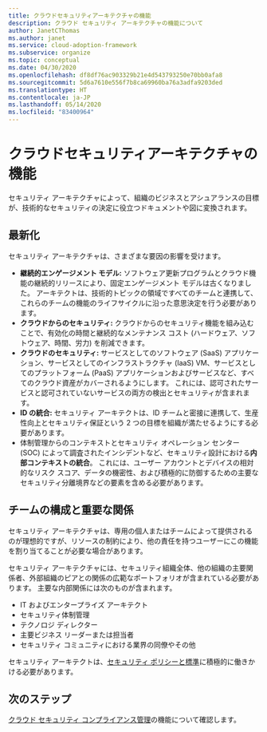 ```yaml
---
title: クラウドセキュリティアーキテクチャの機能
description: クラウド セキュリティ アーキテクチャの機能について
author: JanetCThomas
ms.author: janet
ms.service: cloud-adoption-framework
ms.subservice: organize
ms.topic: conceptual
ms.date: 04/30/2020
ms.openlocfilehash: df8df76ac903329b21e4d543793250e70bb0afa8
ms.sourcegitcommit: 5d6a7610e556f7b8ca69960ba76a3adfa9203ded
ms.translationtype: HT
ms.contentlocale: ja-JP
ms.lasthandoff: 05/14/2020
ms.locfileid: "83400964"
---
```

# <a name="cloud-security-architecture-functions"></a>クラウドセキュリティアーキテクチャの機能

セキュリティ アーキテクチャによって、組織のビジネスとアシュアランスの目標が、技術的なセキュリティの決定に役立つドキュメントや図に変換されます。

## <a name="modernization"></a>最新化

セキュリティ アーキテクチャは、さまざまな要因の影響を受けます。

- **継続的エンゲージメント モデル:** ソフトウェア更新プログラムとクラウド機能の継続的リリースにより、固定エンゲージメント モデルは古くなりました。 アーキテクトは、技術的トピックの領域ですべてのチームと連携して、これらのチームの機能のライフサイクルに沿った意思決定を行う必要があります。
- **クラウドからのセキュリティ:** クラウドからのセキュリティ機能を組み込むことで、有効化の時間と継続的なメンテナンス コスト (ハードウェア、ソフトウェア、時間、労力) を削減できます。
- **クラウドのセキュリティ:** サービスとしてのソフトウェア (SaaS) アプリケーション、サービスとしてのインフラストラクチャ (IaaS) VM、サービスとしてのプラットフォーム (PaaS) アプリケーションおよびサービスなど、すべてのクラウド資産がカバーされるようにします。  これには、認可されたサービスと認可されていないサービスの両方の検出とセキュリティが含まれます。
- **ID の統合:** セキュリティ アーキテクトは、ID チームと密接に連携して、生産性向上とセキュリティ保証という 2 つの目標を組織が満たせるようにする必要があります。
- 体制管理からのコンテキストとセキュリティ オペレーション センター (SOC) によって調査されたインシデントなど、セキュリティ設計における**内部コンテキストの統合**。 これには、ユーザー アカウントとデバイスの相対的なリスク スコア、データの機密性、および積極的に防御するための主要なセキュリティ分離境界などの要素を含める必要があります。

## <a name="team-composition-and-key-relationships"></a>チームの構成と重要な関係

セキュリティ アーキテクチャは、専用の個人またはチームによって提供されるのが理想的ですが、リソースの制約により、他の責任を持つユーザーにこの機能を割り当てることが必要な場合があります。

セキュリティ アーキテクチャには、セキュリティ組織全体、他の組織の主要関係者、外部組織のピアとの関係の広範なポートフォリオが含まれている必要があります。 主要な内部関係には次のものが含まれます。

- IT およびエンタープライズ アーキテクト
- セキュリティ体制管理
- テクノロジ ディレクター
- 主要ビジネス リーダーまたは担当者
- セキュリティ コミュニティにおける業界の同僚やその他

セキュリティ アーキテクトは、[セキュリティ ポリシーと標準](./cloud-security-policy-standards.md)に積極的に働きかける必要があります。

## <a name="next-steps"></a>次のステップ

[クラウド セキュリティ コンプライアンス管理](./cloud-security-compliance-management.md)の機能について確認します。
